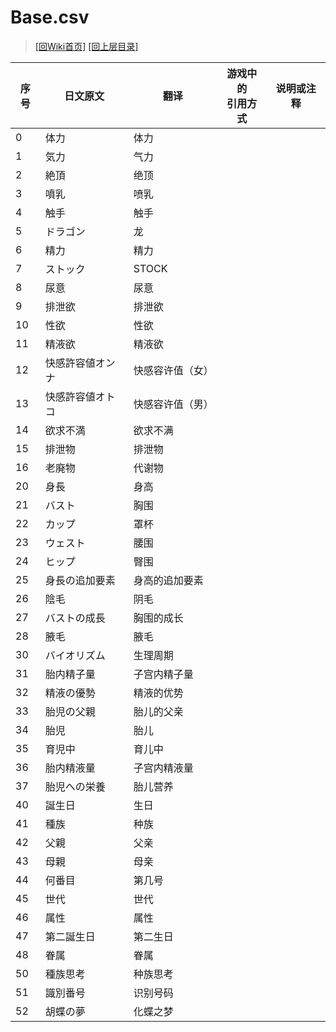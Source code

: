 ﻿# Base.csv

> [\[回Wiki首页\]](/Wiki)
> [\[回上层目录\]](/Wiki/erasqn_wiki/csv)

序号|日文原文|翻译|游戏中的<br/>引用方式|说明或注释
----|----|----|----|----
0|体力|体力||
1|気力|气力||
2|絶頂|绝顶||
3|噴乳|喷乳||
4|触手|触手||
5|ドラゴン|龙||
6|精力|精力||
7|ストック|STOCK||
8|尿意|尿意||
9|排泄欲|排泄欲||
10|性欲|性欲||
11|精液欲|精液欲||
12|快感許容値オンナ|快感容许值（女）||
13|快感許容値オトコ|快感容许值（男）||
14|欲求不満|欲求不满||
15|排泄物|排泄物||
16|老廃物|代谢物||
20|身長|身高||
21|バスト|胸围||
22|カップ|罩杯||
23|ウェスト|腰围||
24|ヒップ|臀围||
25|身長の追加要素|身高的追加要素||
26|陰毛|阴毛||
27|バストの成長|胸围的成长||
28|腋毛|腋毛||
30|バイオリズム|生理周期||
31|胎内精子量|子宫内精子量||
32|精液の優勢|精液的优势||
33|胎児の父親|胎儿的父亲||
34|胎児|胎儿||
35|育児中|育儿中||
36|胎内精液量|子宫内精液量||
37|胎児への栄養|胎儿营养||
40|誕生日|生日||
41|種族|种族||
42|父親|父亲||
43|母親|母亲||
44|何番目|第几号||
45|世代|世代||
46|属性|属性||
47|第二誕生日|第二生日||
48|眷属|眷属||
50|種族思考|种族思考||
51|識別番号|识别号码||
52|胡蝶の夢|化蝶之梦||
